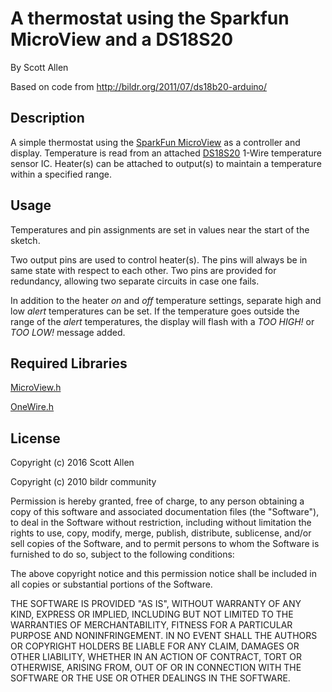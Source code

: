 # A thermostat using the Sparkfun MicroView and a DS18S20

By Scott Allen

Based on code from http://bildr.org/2011/07/ds18b20-arduino/

## Description

A simple thermostat using the [SparkFun MicroView](https://www.sparkfun.com/products/12923) as a controller and display. Temperature is read from an attached [DS18S20](https://www.maximintegrated.com/en/products/analog/sensors-and-sensor-interface/DS18S20.html/tb_tab3) 1-Wire temperature sensor IC. Heater(s) can be attached to output(s) to maintain a temperature within a specified range.

## Usage

Temperatures and pin assignments are set in values near the start of the sketch.

Two output pins are used to control heater(s). The pins will always be in same state with respect to each other. Two pins are provided for redundancy, allowing two separate circuits in case one fails.

In addition to the heater *on* and *off* temperature settings, separate high and low *alert* temperatures can be set. If the temperature goes outside the range of the *alert* temperatures, the display will flash with a *TOO HIGH!* or *TOO LOW!* message added.

## Required Libraries

[MicroView.h](https://github.com/sparkfun/SparkFun_MicroView_Arduino_Library/)

[OneWire.h](https://github.com/PaulStoffregen/OneWire)

## License

Copyright (c) 2016 Scott Allen

Copyright (c) 2010 bildr community

Permission is hereby granted, free of charge, to any person obtaining a copy
of this software and associated documentation files (the "Software"), to deal
in the Software without restriction, including without limitation the rights
to use, copy, modify, merge, publish, distribute, sublicense, and/or sell
copies of the Software, and to permit persons to whom the Software is
furnished to do so, subject to the following conditions:

The above copyright notice and this permission notice shall be included in
all copies or substantial portions of the Software.

THE SOFTWARE IS PROVIDED "AS IS", WITHOUT WARRANTY OF ANY KIND, EXPRESS OR
IMPLIED, INCLUDING BUT NOT LIMITED TO THE WARRANTIES OF MERCHANTABILITY,
FITNESS FOR A PARTICULAR PURPOSE AND NONINFRINGEMENT. IN NO EVENT SHALL THE
AUTHORS OR COPYRIGHT HOLDERS BE LIABLE FOR ANY CLAIM, DAMAGES OR OTHER
LIABILITY, WHETHER IN AN ACTION OF CONTRACT, TORT OR OTHERWISE, ARISING FROM,
OUT OF OR IN CONNECTION WITH THE SOFTWARE OR THE USE OR OTHER DEALINGS IN
THE SOFTWARE.

